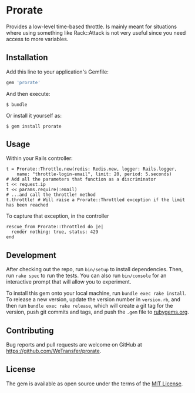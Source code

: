 # Prorate

Provides a low-level time-based throttle. Is mainly meant for situations where using something like Rack::Attack is not very
useful since you need access to more variables.

## Installation

Add this line to your application's Gemfile:

```ruby
gem 'prorate'
```

And then execute:

    $ bundle

Or install it yourself as:

    $ gem install prorate

## Usage

Within your Rails controller:

    t = Prorate::Throttle.new(redis: Redis.new, logger: Rails.logger,
        name: "throttle-login-email", limit: 20, period: 5.seconds)
    # Add all the parameters that function as a discriminator
    t << request.ip
    t << params.require(:email)
    # ...and call the throttle! method
    t.throttle! # Will raise a Prorate::Throttled exception if the limit has been reached

To capture that exception, in the controller

    rescue_from Prorate::Throttled do |e|
      render nothing: true, status: 429
    end

## Development

After checking out the repo, run `bin/setup` to install dependencies. Then, run `rake spec` to run the tests. You can also run `bin/console` for an interactive prompt that will allow you to experiment.

To install this gem onto your local machine, run `bundle exec rake install`. To release a new version, update the version number in `version.rb`, and then run `bundle exec rake release`, which will create a git tag for the version, push git commits and tags, and push the `.gem` file to [rubygems.org](https://rubygems.org).

## Contributing

Bug reports and pull requests are welcome on GitHub at https://github.com/WeTransfer/prorate.


## License

The gem is available as open source under the terms of the [MIT License](http://opensource.org/licenses/MIT).

